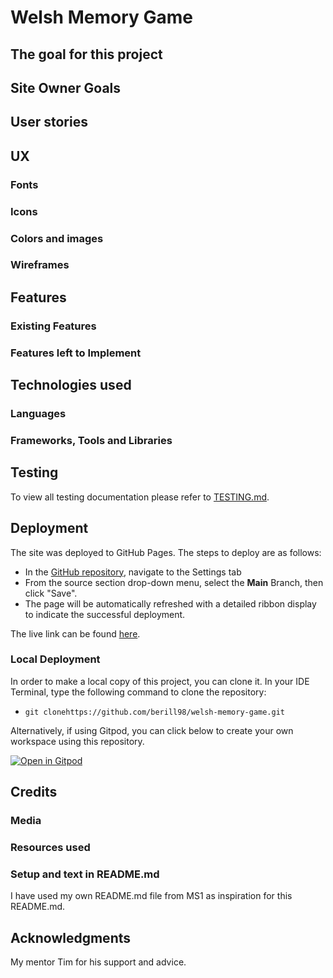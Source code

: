 # Welsh Memory Game

## The goal for this project
## Site Owner Goals
## User stories

## UX
### Fonts
### Icons
### Colors and images
### Wireframes

## Features
### Existing Features
### Features left to Implement

## Technologies used
### Languages
### Frameworks, Tools and Libraries

## Testing

To view all testing documentation please refer to [TESTING.md](TESTING.md).

## Deployment

The site was deployed to GitHub Pages. The steps to deploy are as follows: 
  - In the [GitHub repository](https://github.com/berill98/welsh-memory-game), navigate to the Settings tab 
  - From the source section drop-down menu, select the **Main** Branch, then click "Save".
  - The page will be automatically refreshed with a detailed ribbon display to indicate the successful deployment.

  The live link can be found [here](https://berill98.github.io/welsh-memory-game/).

### Local Deployment

In order to make a local copy of this project, you can clone it. In your IDE Terminal, type the following command to clone the repository:

- `git clonehttps://github.com/berill98/welsh-memory-game.git`

Alternatively, if using Gitpod, you can click below to create your own workspace using this repository.

[![Open in Gitpod](https://gitpod.io/button/open-in-gitpod.svg)](https://gitpod.io/#https://github.com/berill98/welsh-memory-game)

## Credits

### Media
### Resources used

### Setup and text in README.md

I have used my own README.md file from MS1 as inspiration for this README.md.

## Acknowledgments

My mentor Tim for his support and advice.